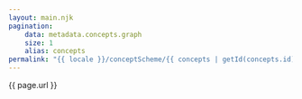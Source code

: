 ```yaml
---
layout: main.njk
pagination:
    data: metadata.concepts.graph
    size: 1
    alias: concepts
permalink: "{{ locale }}/conceptScheme/{{ concepts | getId(concepts.id) }}/concept/{{ concepts.id | notation }}/"
---
```



{{ page.url }}

